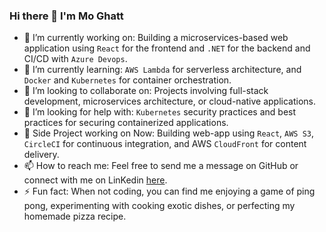 ### Hi there 👋 I'm Mo Ghatt



- 🔭 I’m currently working on: Building a microservices-based web application using `React` for the frontend and `.NET` for the backend and CI/CD with `Azure Devops`.
- 🌱 I’m currently learning: `AWS Lambda` for serverless architecture, and `Docker` and `Kubernetes` for container orchestration.
- 👯 I’m looking to collaborate on: Projects involving full-stack development, microservices architecture, or cloud-native applications.
- 🤔 I’m looking for help with: `Kubernetes` security practices and best practices for securing containerized applications.
- 🪸 Side Project working on Now: Building web-app using `React`, `AWS S3`, `CircleCI` for continuous integration, and AWS `CloudFront` for content delivery.
- 📫 How to reach me: Feel free to send me a message on GitHub or connect with me on LinKedin [here](https://www.linkedin.com/in/mo-ghatt).
- ⚡ Fun fact: When not coding, you can find me enjoying a game of ping pong, experimenting with cooking exotic dishes, or perfecting my homemade pizza recipe.


